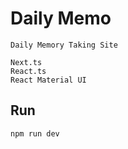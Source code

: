 # Daily Memo

```
Daily Memory Taking Site

Next.ts
React.ts
React Material UI
```

## Run

```
npm run dev
```
